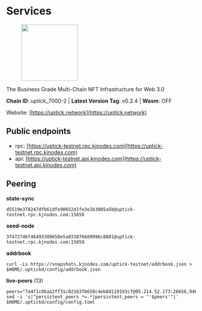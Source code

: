 # Services

<figure><img src="https://raw.githubusercontent.com/kj89/testnet_manuals/main/pingpub/logos/uptick.png" width="150" alt=""><figcaption></figcaption></figure>

The Business Grade Multi-Chain NFT Infrastructure for Web 3.0

**Chain ID**: uptick_7000-2 | **Latest Version Tag**: v0.2.4 | **Wasm**: OFF

Website: [https://uptick.network](https://uptick.network)


## Public endpoints

* rpc: [https://uptick-testnet.rpc.kjnodes.com](https://uptick-testnet.rpc.kjnodes.com)
* api: [https://uptick-testnet.api.kjnodes.com](https://uptick-testnet.api.kjnodes.com)

## Peering

**state-sync**

```
d5519e378247dfb61dfe90652d1fe3e2b3005a5b@uptick-testnet.rpc.kjnodes.com:15656
```

**seed-node**

```
3f472746f46493309650e5a033076689996c8881@uptick-testnet.rpc.kjnodes.com:15659
```

**addrbook**
```
curl -Ls https://snapshots.kjnodes.com/uptick-testnet/addrbook.json > $HOME/.uptickd/config/addrbook.json
```

**live-peers** (13)
```
peers="7a4f1c0baa2ff31c02163fb658c4eb8d119193c7@95.214.52.173:26656,94b63fddfc78230f51aeb7ac34b9fb86bd042a77@94.23.207.45:30556,70c19420bb2d40c5a6c3466c69ead6e0877b9cc7@45.85.250.108:26656,af5262526a0800a29a0a7194e1488a9fa62d0005@195.3.223.208:26656,75aa14851ff12bd4825fe5679958dc278086e2b9@95.216.14.72:34656,d5519e378247dfb61dfe90652d1fe3e2b3005a5b@65.109.68.190:15656,eb5a3112a64944e2bd701ff8aa99ab95209c6310@185.198.27.110:26656,7175172406a124862dc545b8fb1e3545c35173f9@176.9.146.72:14656,d8777278648d8fc93800692a8b96a7f104df4f9a@194.163.135.127:26656,2763c95b0c9b0b31c312b06d6ae6887968fb9830@194.163.154.224:26656,db09e85b73c4be1cab07f41422912ccad2aa5744@185.198.27.109:15656,2298edffe9306e4d9370233c1d29dab567829095@144.91.78.28:26656,f06b6a57001440bf3507ba2f09a3010f6d50080b@135.181.133.37:29656"
sed -i 's|^persistent_peers *=.*|persistent_peers = "'$peers'"|' $HOME/.uptickd/config/config.toml
```
